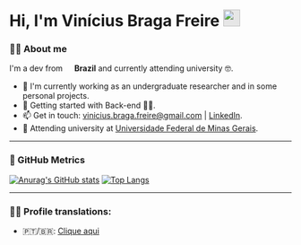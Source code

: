 # Hi, I'm Vinícius Braga Freire <img height="30px" style="-webkit-user-select: none; width: auto; margin: auto;background-color: hsl(0, 0%, 90%);transition: background-color 300ms;" src="https://camo.githubusercontent.com/d6b678436abdd7c7b1ac6b750bc62f59c38fb34bda863cdf06c1b07a93e4ee04/68747470733a2f2f692e696d6775722e636f6d2f7959716e3139522e676966">


### 🙋‍♂️ About me
I'm a dev from <a href=""><img src="https://cdn-icons-png.flaticon.com/512/197/197386.png" width=13 style="height: auto" /></a> **Brazil** and currently attending university 🤓.

- 🔭 I'm currently working as an undergraduate researcher and in some personal projects.
- 🌱 Getting started with Back-end 👨‍💻.
- 📫 Get in touch: vinicius.braga.freire@gmail.com | [LinkedIn](https://www.linkedin.com/in/vin%C3%ADcius-braga-bb26b5201/).
- 📕 Attending university at [Universidade Federal de Minas Gerais](https://ufmg.br/).

---
### 🎯 GitHub Metrics

[![Anurag's GitHub stats](https://github-readme-stats.vercel.app/api?username=vinciusb&count_private=true&show_icons=true&theme=radical)](https://github.com/anuraghazra/github-readme-stats) [![Top Langs](https://github-readme-stats.vercel.app/api/top-langs/?username=anuraghazra&layout=compact&theme=radical)](https://github.com/anuraghazra/github-readme-stats)

---
### 🧏‍♂️ Profile translations:
- 🇵🇹/🇧🇷: [Clique aqui](https://github.com/vinciusb/vinciusb/blob/main/README_pt_br.md)
